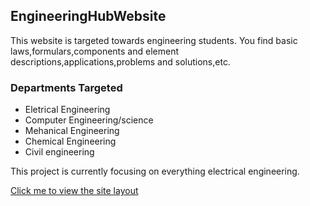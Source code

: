 ## EngineeringHubWebsite 
This website is targeted towards engineering students. You find basic laws,formulars,components and element descriptions,applications,problems and solutions,etc.
### Departments Targeted
* Eletrical Engineering
* Computer Engineering/science
* Mehanical Engineering
* Chemical Engineering
* Civil engineering

This project is currently focusing on everything electrical engineering.

[Click me to view the site layout](https://okorieifeanyichukwu.github.io/engineeringhub)
